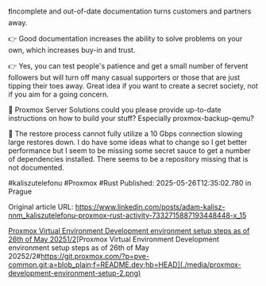 ❗Incomplete and out-of-date documentation turns customers and partners away.


👉 Good documentation increases the ability to solve problems on your own, which increases buy-in and trust.


👉 Yes, you can test people's patience and get a small number of fervent followers but will turn off many casual supporters or those that are just tipping their toes away. Great idea if you want to create a secret society, not if you aim for a going concern.


🙏 Proxmox Server Solutions could you please provide up-to-date instructions on how to build your stuff? Especially proxmox-backup-qemu?


🧐 The restore process cannot fully utilize a 10 Gbps connection slowing large restores down. I do have some ideas what to change so I get better performance but I seem to be missing some secret sauce to get a number of dependencies installed. There seems to be a repository missing that is not documented.


#kaliszutelefonu #Proxmox #Rust
Published: 2025-05-26T12:35:02.780 in Prague

Original article URL: https://www.linkedin.com/posts/adam-kalisz-nnm_kaliszutelefonu-proxmox-rust-activity-7332715887193448448-x_15

[Proxmox Virtual Environment Development environment setup steps as of 26th of May 20251/2](./media/proxmox-development-environment-setup-1.png)[Proxmox Virtual Environment Development environment setup steps as of 26th of May 20252/2#https://git.proxmox.com/?p=pve-common.git;a=blob_plain;f=README.dev;hb=HEAD](./media/proxmox-development-environment-setup-2.png)